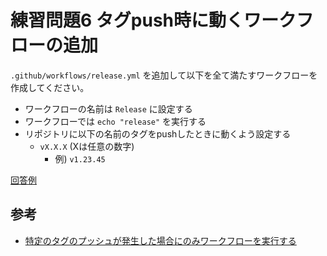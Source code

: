 # 練習問題6 タグpush時に動くワークフローの追加

`.github/workflows/release.yml` を追加して以下を全て満たすワークフローを作成してください。

- ワークフローの名前は `Release` に設定する
- ワークフローでは `echo "release"` を実行する
- リポジトリに以下の名前のタグをpushしたときに動くよう設定する
    - `vX.X.X` (Xは任意の数字)
        - 例) `v1.23.45`

[回答例](./release.yml)

## 参考

- [特定のタグのプッシュが発生した場合にのみワークフローを実行する](https://docs.github.com/ja/actions/using-workflows/events-that-trigger-workflows#running-your-workflow-only-when-a-push-of-specific-tags-occurs)
